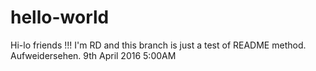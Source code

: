 # hello-world

Hi-lo friends !!!
I'm RD and this branch is just a test of README method.
Aufweidersehen.
9th April 2016 5:00AM
